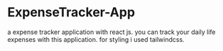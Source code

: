 # ExpenseTracker-App
a expense tracker application with react js. you can track your daily life expenses with this application. for styling i used tailwindcss.
